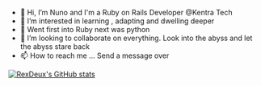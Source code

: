 - 👋 Hi, I’m Nuno and I'm a Ruby on Rails Developer @Kentra Tech
- 👀 I’m interested in learning , adapting and dwelling deeper
- 🌱 Went first into Ruby next was python
- 💞️ I’m looking to collaborate on everything. Look into the abyss and let the abyss stare back
- 📫 How to reach me ... Send a message over


[![RexDeux's GitHub stats](https://github-readme-stats.vercel.app/api?username=RexDeux)](https://github.com/RexDeux/github-readme-stats/url?hide_title)
<!---
RexDeux/RexDeux is a ✨ special ✨ repository because its `README.md` (this file) appears on your GitHub profile.
You can click the Preview link to take a look at your changes.
--->
